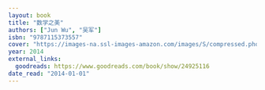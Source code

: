 ```yaml
---
layout: book
title: "数学之美"
authors: ["Jun Wu", "吴军"]
isbn: "9787115373557"
cover: "https://images-na.ssl-images-amazon.com/images/S/compressed.photo.goodreads.com/books/1423833769i/24925116.jpg"
year: 2014
external_links:
  goodreads: https://www.goodreads.com/book/show/24925116
date_read: "2014-01-01"
---
```

